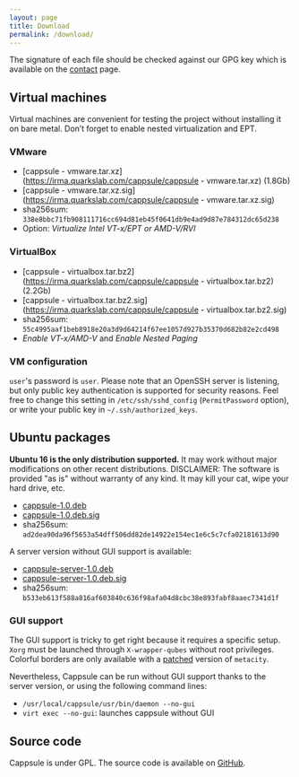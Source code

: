 ```yaml
---
layout: page
title: Download
permalink: /download/
---
```


The signature of each file should be checked against our GPG key which is available on the [contact](/contact) page.



## Virtual machines

Virtual machines are convenient for testing the project without installing it on bare metal. Don’t forget to enable nested virtualization and EPT.


### VMware

 * [cappsule - vmware.tar.xz](https://irma.quarkslab.com/cappsule/cappsule - vmware.tar.xz) (1.8Gb)
 * [cappsule - vmware.tar.xz.sig](https://irma.quarkslab.com/cappsule/cappsule - vmware.tar.xz.sig)
 * sha256sum: `338e8bbc71fb908111716cc694d81eb45f0641db9e4ad9d87e784312dc65d238`
 * Option: *Virtualize Intel VT-x/EPT or AMD-V/RVI*


### VirtualBox

 * [cappsule - virtualbox.tar.bz2](https://irma.quarkslab.com/cappsule/cappsule - virtualbox.tar.bz2) (2.2Gb)
 * [cappsule - virtualbox.tar.bz2.sig](https://irma.quarkslab.com/cappsule/cappsule - virtualbox.tar.bz2.sig)
 * sha256sum: `55c4995aaf1beb8918e20a3d9d64214f67ee1057d927b35370d682b82e2cd498`
 * *Enable VT-x/AMD-V* and *Enable Nested Paging*


### VM configuration

`user`'s password is `user`. Please note that an OpenSSH server is listening, but only public key authentication is supported for security reasons. Feel free to change this setting in `/etc/ssh/sshd_config` (`PermitPassword` option), or write your public key in `~/.ssh/authorized_keys`.



## Ubuntu packages

**Ubuntu 16 is the only distribution supported.** It may work without major modifications on other recent distributions. DISCLAIMER: The software is provided "as is" without warranty of any kind. It may kill your cat, wipe your hard drive, etc.

 * [cappsule-1.0.deb](https://irma.quarkslab.com/cappsule/cappsule-1.0.deb)
 * [cappsule-1.0.deb.sig](https://irma.quarkslab.com/cappsule/cappsule-1.0.deb.sig)
 * sha256sum: `ad2dea90da96f5653a54dff506dd82de14922e154ec1e6c5c7cfa02181613d90`

A server version without GUI support is available:

 * [cappsule-server-1.0.deb](https://irma.quarkslab.com/cappsule/cappsule-server-1.0.deb)
 * [cappsule-server-1.0.deb.sig](https://irma.quarkslab.com/cappsule/cappsule-server-1.0.deb.sig)
 * sha256sum: `b533eb613f588a816af603840c636f98afa04d8cbc38e893fabf8aaec7341d1f`


### GUI support

The GUI support is tricky to get right because it requires a specific setup. `Xorg` must be launched through `X-wrapper-qubes` without root privileges. Colorful borders are only available with a [patched](https://github.com/cappsule/userland/tree/master/devices/gui/metacity) version of `metacity`.

Nevertheless, Cappsule can be run without GUI support thanks to the server version, or using the following command lines:

 * `/usr/local/cappsule/usr/bin/daemon --no-gui`
 * `virt exec --no-gui`: launches cappsule without GUI



## Source code

Cappsule is under GPL. The source code is available on [GitHub](https://github.com/cappsule).
